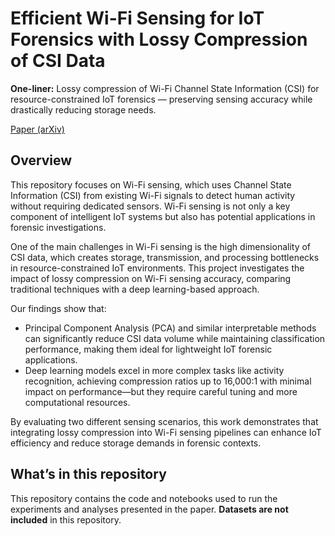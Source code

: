 # Efficient Wi-Fi Sensing for IoT Forensics with Lossy Compression of CSI Data
**One-liner:** Lossy compression of Wi-Fi Channel State Information (CSI) for resource-constrained IoT forensics — preserving sensing accuracy while drastically reducing storage needs.

[Paper (arXiv)](https://arxiv.org/pdf/2505.03375)

## Overview
This repository focuses on Wi-Fi sensing, which uses Channel State Information (CSI) from existing Wi-Fi signals to detect human activity without requiring dedicated sensors. Wi-Fi sensing is not only a key component of intelligent IoT systems but also has potential applications in forensic investigations.

One of the main challenges in Wi-Fi sensing is the high dimensionality of CSI data, which creates storage, transmission, and processing bottlenecks in resource-constrained IoT environments. This project investigates the impact of lossy compression on Wi-Fi sensing accuracy, comparing traditional techniques with a deep learning-based approach.

Our findings show that:

- Principal Component Analysis (PCA) and similar interpretable methods can significantly reduce CSI data volume while maintaining classification performance, making them ideal for lightweight IoT forensic applications.
- Deep learning models excel in more complex tasks like activity recognition, achieving compression ratios up to 16,000:1 with minimal impact on performance—but they require careful tuning and more computational resources.

By evaluating two different sensing scenarios, this work demonstrates that integrating lossy compression into Wi-Fi sensing pipelines can enhance IoT efficiency and reduce storage demands in forensic contexts.

## What’s in this repository
This repository contains the code and notebooks used to run the experiments and analyses presented in the paper. **Datasets are not included** in this repository.
